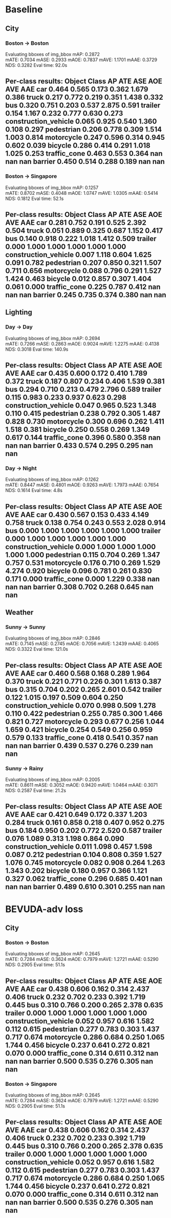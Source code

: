 # Baseline
## City
### Boston -> Boston
Evaluating bboxes of img_bbox
                                                                                                    mAP: 0.2872                                                                                               
mATE: 0.7034
mASE: 0.2933
mAOE: 0.7837
mAVE: 1.1701
mAAE: 0.3729
NDS: 0.3282
Eval time: 92.0s

Per-class results:
Object Class    AP      ATE     ASE     AOE     AVE     AAE
car     0.464   0.565   0.173   0.362   1.679   0.386
truck   0.217   0.772   0.219   0.351   1.438   0.332
bus     0.320   0.751   0.203   0.537   2.875   0.591
trailer 0.154   1.167   0.232   0.777   0.630   0.273
construction_vehicle    0.065   0.925   0.540   1.360   0.108   0.297
pedestrian      0.206   0.778   0.309   1.514   1.003   0.814
motorcycle      0.247   0.596   0.314   0.945   0.602   0.039
bicycle 0.286   0.414   0.291   1.018   1.025   0.253
traffic_cone    0.463   0.553   0.364   nan     nan     nan
barrier 0.450   0.514   0.288   0.189   nan     nan
--------------------------------------------------------------------------------
### Boston -> Singapore
Evaluating bboxes of img_bbox
                                                                                                        mAP: 0.1257                                                                                               
mATE: 0.8702
mASE: 0.4048
mAOE: 1.0747
mAVE: 1.0305
mAAE: 0.5414
NDS: 0.1812
Eval time: 52.1s

Per-class results:
Object Class    AP      ATE     ASE     AOE     AVE     AAE
car     0.281   0.752   0.191   0.525   2.392   0.504
truck   0.051   0.889   0.325   0.687   1.152   0.417
bus     0.140   0.918   0.222   1.018   1.412   0.509
trailer 0.000   1.000   1.000   1.000   1.000   1.000
construction_vehicle    0.007   1.118   0.604   1.625   0.091   0.782
pedestrian      0.207   0.850   0.321   1.507   0.711   0.656
motorcycle      0.088   0.796   0.291   1.527   1.424   0.463
bicycle 0.012   0.857   0.307   1.404   0.061   0.000
traffic_cone    0.225   0.787   0.412   nan     nan     nan
barrier 0.245   0.735   0.374   0.380   nan     nan
--------------------------------------------------------------------------------
## Lighting 
### Day -> Day
Evaluating bboxes of img_bbox
                                                                                                        mAP: 0.2694                                                                                               
mATE: 0.7266
mASE: 0.2863
mAOE: 0.9024
mAVE: 1.2275
mAAE: 0.4138
NDS: 0.3018
Eval time: 140.9s

Per-class results:
Object Class    AP      ATE     ASE     AOE     AVE     AAE
car     0.435   0.600   0.172   0.410   1.789   0.372
truck   0.187   0.807   0.234   0.406   1.539   0.381
bus     0.294   0.710   0.213   0.479   2.796   0.589
trailer 0.115   0.983   0.233   0.937   0.623   0.298
construction_vehicle    0.047   0.965   0.523   1.348   0.110   0.415
pedestrian      0.238   0.792   0.305   1.487   0.828   0.730
motorcycle      0.300   0.696   0.262   1.411   1.518   0.381
bicycle 0.250   0.558   0.269   1.349   0.617   0.144
traffic_cone    0.396   0.580   0.358   nan     nan     nan
barrier 0.433   0.574   0.295   0.295   nan     nan
--------------------------------------------------------------------------------
### Day -> Night
Evaluating bboxes of img_bbox
                                                                                                        mAP: 0.1262                                                                                               
mATE: 0.8447
mASE: 0.4801
mAOE: 0.9263
mAVE: 1.7973
mAAE: 0.7654
NDS: 0.1614
Eval time: 4.8s

Per-class results:
Object Class    AP      ATE     ASE     AOE     AVE     AAE
car     0.430   0.567   0.153   0.433   4.149   0.758
truck   0.138   0.754   0.243   0.553   2.028   0.914
bus     0.000   1.000   1.000   1.000   1.000   1.000
trailer 0.000   1.000   1.000   1.000   1.000   1.000
construction_vehicle    0.000   1.000   1.000   1.000   1.000   1.000
pedestrian      0.115   0.704   0.269   1.347   0.757   0.531
motorcycle      0.176   0.710   0.269   1.529   4.274   0.920
bicycle 0.096   0.781   0.261   0.830   0.171   0.000
traffic_cone    0.000   1.229   0.338   nan     nan     nan
barrier 0.308   0.702   0.268   0.645   nan     nan
--------------------------------------------------------------------------------
## Weather
### Sunny -> Sunny
Evaluating bboxes of img_bbox
                                                                                                                                                       mAP: 0.2846                                                                                                                                              
mATE: 0.7145
mASE: 0.2745
mAOE: 0.7056
mAVE: 1.2439
mAAE: 0.4065
NDS: 0.3322
Eval time: 121.0s

Per-class results:
Object Class    AP      ATE     ASE     AOE     AVE     AAE
car     0.460   0.568   0.168   0.289   1.964   0.370
truck   0.221   0.771   0.226   0.301   1.613   0.387
bus     0.315   0.704   0.202   0.265   2.601   0.542
trailer 0.122   1.015   0.197   0.509   0.604   0.250
construction_vehicle    0.070   0.998   0.509   1.278   0.110   0.422
pedestrian      0.255   0.785   0.300   1.466   0.821   0.727
motorcycle      0.293   0.677   0.256   1.044   1.659   0.421
bicycle 0.254   0.549   0.256   0.959   0.579   0.133
traffic_cone    0.418   0.541   0.357   nan     nan     nan
barrier 0.439   0.537   0.276   0.239   nan     nan
--------------------------------------------------------------------------------
### Sunny -> Rainy
Evaluating bboxes of img_bbox
                                                                                                                                                       mAP: 0.2005                                                                                                                                              
mATE: 0.8611
mASE: 0.3052
mAOE: 0.9420
mAVE: 1.0464
mAAE: 0.3071
NDS: 0.2587
Eval time: 21.2s

Per-class results:
Object Class    AP      ATE     ASE     AOE     AVE     AAE
car     0.421   0.649   0.172   0.337   1.203   0.284
truck   0.161   0.858   0.218   0.407   0.952   0.275
bus     0.184   0.950   0.202   0.772   2.520   0.587
trailer 0.076   1.089   0.313   1.198   0.864   0.090
construction_vehicle    0.011   1.098   0.457   1.598   0.087   0.212
pedestrian      0.104   0.808   0.359   1.527   1.076   0.745
motorcycle      0.082   0.908   0.264   1.263   1.343   0.202
bicycle 0.180   0.957   0.366   1.121   0.327   0.062
traffic_cone    0.296   0.685   0.401   nan     nan     nan
barrier 0.489   0.610   0.301   0.255   nan     nan
--------------------------------------------------------------------------------
# BEVUDA-adv loss
## City
### Boston -> Boston
Evaluating bboxes of img_bbox
                                                                                                                                                       mAP: 0.2645                                                                                                                                              
mATE: 0.7284
mASE: 0.3624
mAOE: 0.7979
mAVE: 1.2721
mAAE: 0.5290
NDS: 0.2905
Eval time: 51.1s

Per-class results:
Object Class    AP      ATE     ASE     AOE     AVE     AAE
car     0.438   0.606   0.162   0.314   2.437   0.406
truck   0.232   0.702   0.233   0.392   1.719   0.445
bus     0.310   0.766   0.200   0.265   2.378   0.635
trailer 0.000   1.000   1.000   1.000   1.000   1.000
construction_vehicle    0.052   0.957   0.616   1.582   0.112   0.615
pedestrian      0.277   0.783   0.303   1.437   0.717   0.674
motorcycle      0.286   0.684   0.250   1.065   1.744   0.456
bicycle 0.237   0.641   0.272   0.821   0.070   0.000
traffic_cone    0.314   0.611   0.312   nan     nan     nan
barrier 0.500   0.535   0.276   0.305   nan     nan
--------------------------------------------------------------------------------
### Boston -> Singapore
Evaluating bboxes of img_bbox
                                                                                                                                                       mAP: 0.2645                                                                                                                                              
mATE: 0.7284
mASE: 0.3624
mAOE: 0.7979
mAVE: 1.2721
mAAE: 0.5290
NDS: 0.2905
Eval time: 51.1s

Per-class results:
Object Class    AP      ATE     ASE     AOE     AVE     AAE
car     0.438   0.606   0.162   0.314   2.437   0.406
truck   0.232   0.702   0.233   0.392   1.719   0.445
bus     0.310   0.766   0.200   0.265   2.378   0.635
trailer 0.000   1.000   1.000   1.000   1.000   1.000
construction_vehicle    0.052   0.957   0.616   1.582   0.112   0.615
pedestrian      0.277   0.783   0.303   1.437   0.717   0.674
motorcycle      0.286   0.684   0.250   1.065   1.744   0.456
bicycle 0.237   0.641   0.272   0.821   0.070   0.000
traffic_cone    0.314   0.611   0.312   nan     nan     nan
barrier 0.500   0.535   0.276   0.305   nan     nan
--------------------------------------------------------------------------------